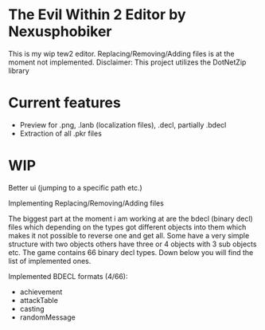 # The Evil Within 2 Editor by Nexusphobiker

This is my wip tew2 editor. Replacing/Removing/Adding files is at the moment not implemented.
Disclaimer: This project utilizes the DotNetZip library

# Current features
- Preview for .png, .lanb (localization files), .decl, partially .bdecl
- Extraction of all .pkr files

# WIP
Better ui (jumping to a specific path  etc.)

Implementing Replacing/Removing/Adding files

The biggest part at the moment i am working at are the bdecl (binary decl) files which depending on the types got different objects into them which makes it not possible to reverse one and get all. Some have a very simple structure with two objects others have three or 4 objects with 3 sub objects etc. The game contains 66 binary decl types. Down below you will find the list of implemented ones.

Implemented BDECL formats (4/66):

- achievement
- attackTable
- casting
- randomMessage
